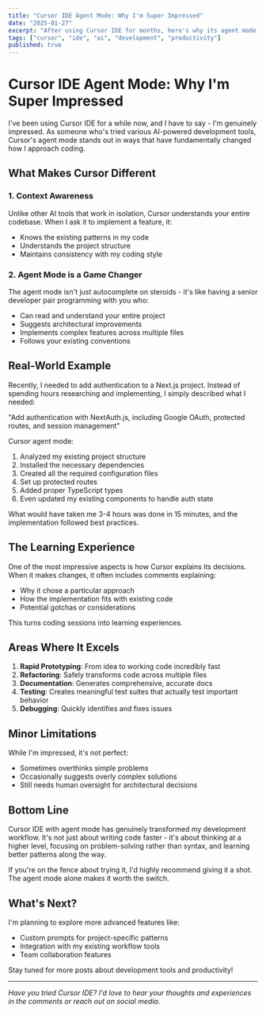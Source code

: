 ```yaml
---
title: "Cursor IDE Agent Mode: Why I'm Super Impressed"
date: "2025-01-27"
excerpt: "After using Cursor IDE for months, here's why its agent mode has completely transformed my development workflow"
tags: ["cursor", "ide", "ai", "development", "productivity"]
published: true
---
```


# Cursor IDE Agent Mode: Why I'm Super Impressed

I've been using Cursor IDE for a while now, and I have to say - I'm genuinely impressed. As someone who's tried various AI-powered development tools, Cursor's agent mode stands out in ways that have fundamentally changed how I approach coding.

## What Makes Cursor Different

### 1. Context Awareness
Unlike other AI tools that work in isolation, Cursor understands your entire codebase. When I ask it to implement a feature, it:
- Knows the existing patterns in my code
- Understands the project structure
- Maintains consistency with my coding style

### 2. Agent Mode is a Game Changer
The agent mode isn't just autocomplete on steroids - it's like having a senior developer pair programming with you who:
- Can read and understand your entire project
- Suggests architectural improvements
- Implements complex features across multiple files
- Follows your existing conventions

## Real-World Example

Recently, I needed to add authentication to a Next.js project. Instead of spending hours researching and implementing, I simply described what I needed:

"Add authentication with NextAuth.js, including Google OAuth, protected routes, and session management"

Cursor agent mode:
1. Analyzed my existing project structure
2. Installed the necessary dependencies
3. Created all the required configuration files
4. Set up protected routes
5. Added proper TypeScript types
6. Even updated my existing components to handle auth state

What would have taken me 3-4 hours was done in 15 minutes, and the implementation followed best practices.

## The Learning Experience

One of the most impressive aspects is how Cursor explains its decisions. When it makes changes, it often includes comments explaining:
- Why it chose a particular approach
- How the implementation fits with existing code
- Potential gotchas or considerations

This turns coding sessions into learning experiences.

## Areas Where It Excels

1. **Rapid Prototyping**: From idea to working code incredibly fast
2. **Refactoring**: Safely transforms code across multiple files
3. **Documentation**: Generates comprehensive, accurate docs
4. **Testing**: Creates meaningful test suites that actually test important behavior
5. **Debugging**: Quickly identifies and fixes issues

## Minor Limitations

While I'm impressed, it's not perfect:
- Sometimes overthinks simple problems
- Occasionally suggests overly complex solutions
- Still needs human oversight for architectural decisions

## Bottom Line

Cursor IDE with agent mode has genuinely transformed my development workflow. It's not just about writing code faster - it's about thinking at a higher level, focusing on problem-solving rather than syntax, and learning better patterns along the way.

If you're on the fence about trying it, I'd highly recommend giving it a shot. The agent mode alone makes it worth the switch.

## What's Next?

I'm planning to explore more advanced features like:
- Custom prompts for project-specific patterns
- Integration with my existing workflow tools
- Team collaboration features

Stay tuned for more posts about development tools and productivity!

---

*Have you tried Cursor IDE? I'd love to hear your thoughts and experiences in the comments or reach out on social media.*
